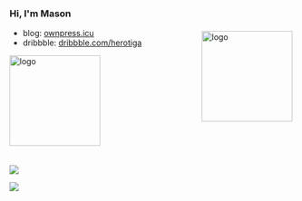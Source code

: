### Hi, I'm Mason

<!--
**herotiga/herotiga** is a ✨ _special_ ✨ repository because its `README.md` (this file) appears on your GitHub profile.

Here are some ideas to get you started:

- 🔭 I’m currently working on ...
- 🌱 I’m currently learning ...
- 👯 I’m looking to collaborate on ...
- 🤔 I’m looking for help with ...
- 💬 Ask me about ...
- 📫 How to reach me: ...
- 😄 Pronouns: ...
- ⚡ Fun fact: ...
-->

<img src="https://github-readme-stats.vercel.app/api?username=herotiga&show_icons=true" alt="logo" height="160" align="right" style="margin: 5px; margin-bottom: 20px;" />

- blog: [ownpress.icu](https://ownpress.icu/)
- dribbble: [dribbble.com/herotiga](https://dribbble.com/herotiga)

<img src="https://github-profile-trophy.vercel.app/?username=herotiga&theme=flat&column=7" alt="logo" height="160" align="center" style="margin: auto; margin-bottom: 20px;" />


![](https://github-readme-stats.vercel.app/api?username=herotiga)

![](https://github-readme-stats.vercel.app/api?username=herotiga&theme=dark)

